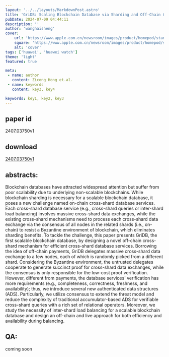 ```yaml
---
layout: '../../layouts/MarkdownPost.astro'
title: 'GriDB: Scaling Blockchain Database via Sharding and Off-Chain Cross-Shard Mechanism'
pubDate: 2024-07-09 04:44:11
description: ''
author: 'wanghaisheng'
cover:
    url: 'https://www.apple.com.cn/newsroom/images/product/homepod/standard/Apple-HomePod-hero-230118_big.jpg.large_2x.jpg'
    square: 'https://www.apple.com.cn/newsroom/images/product/homepod/standard/Apple-HomePod-hero-230118_big.jpg.large_2x.jpg'
    alt: 'cover'
tags: ['huawei', 'huawei watch'] 
theme: 'light'
featured: true

meta:
 - name: author
   content: Zicong Hong et.al.
 - name: keywords
   content: key3, key4

keywords: key1, key2, key3
---
```


## paper id
2407.03750v1
## download
[2407.03750v1](http://arxiv.org/abs/2407.03750v1)
## abstracts:
Blockchain databases have attracted widespread attention but suffer from poor scalability due to underlying non-scalable blockchains. While blockchain sharding is necessary for a scalable blockchain database, it poses a new challenge named on-chain cross-shard database services. Each cross-shard database service (e.g., cross-shard queries or inter-shard load balancing) involves massive cross-shard data exchanges, while the existing cross-shard mechanisms need to process each cross-shard data exchange via the consensus of all nodes in the related shards (i.e., on-chain) to resist a Byzantine environment of blockchain, which eliminates sharding benefits. To tackle the challenge, this paper presents GriDB, the first scalable blockchain database, by designing a novel off-chain cross-shard mechanism for efficient cross-shard database services. Borrowing the idea of off-chain payments, GriDB delegates massive cross-shard data exchange to a few nodes, each of which is randomly picked from a different shard. Considering the Byzantine environment, the untrusted delegates cooperate to generate succinct proof for cross-shard data exchanges, while the consensus is only responsible for the low-cost proof verification. However, different from payments, the database services' verification has more requirements (e.g., completeness, correctness, freshness, and availability); thus, we introduce several new authenticated data structures (ADS). Particularly, we utilize consensus to extend the threat model and reduce the complexity of traditional accumulator-based ADS for verifiable cross-shard queries with a rich set of relational operators. Moreover, we study the necessity of inter-shard load balancing for a scalable blockchain database and design an off-chain and live approach for both efficiency and availability during balancing.
## QA:
coming soon
